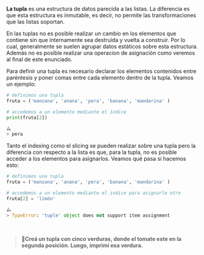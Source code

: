 **La tupla** es una estructura de datos parecida a las listas. La diferencia es que esta estructura es inmutable, es decir, no permite las transformaciones que las listas soportan.  

En las tuplas no es posible realizar un cambio en los elementos que contiene sin que internamente sea destruída y vuelta a construir. Por lo cual, generalmente se suelen agrupar datos estáticos sobre esta estructura. Además no es posible realizar una operacion de asignación como veremos al final de este enunciado.

Para definir una tupla es necesario declarar los elementos contenidos entre paréntesis y poner comas entre cada elemento dentro de la tupla.
Veamos un ejemplo:

``` python
# definimos una tupla
fruta = ('manzana', 'anana', 'pera', 'banana', 'mandarina' )

# accedemos a un elemento mediante el índice
print(fruta[2])

ム
> pera 
``` 

Tanto el indexing como el slicing se pueden realizar sobre una tupla pero la diferencia con respecto a la lista es que, para la tupla, no es posible acceder a los elementos para asignarlos.
Veamos qué pasa si hacemos esto:

``` python
# definimos una tupla
fruta = ('manzana', 'anana', 'pera', 'banana', 'mandarina' )

# accedemos a un elemento mediante el indice para asignarle otro
fruta[2] = 'limón'

ム
> TypeError: 'tuple' object does not support item assignment
``` 
<br>

> :memo:**Creá un tupla con cinco verduras, donde el tomate este en la segunda posición. Luego, imprimí esa verdura.**